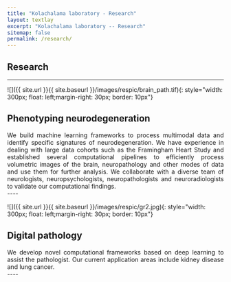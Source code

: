 ```yaml
---
title: "Kolachalama laboratory - Research"
layout: textlay
excerpt: "Kolachalama laboratory -- Research"
sitemap: false
permalink: /research/
---
```


## Research

---
![]({{ site.url }}{{ site.baseurl }}/images/respic/brain_path.tif){: style="width: 300px; float: left;margin-right: 30px; border: 10px"}

## Phenotyping neurodegeneration
<div style="text-align: justify">
We build machine learning frameworks to process multimodal data and identify specific signatures of neurodegeneration. We have experience in dealing with large data cohorts such as the Framingham Heart Study and established several computational pipelines to efficiently process volumetric images of the brain, neuropathology and other modes of data and use them for further analysis. We collaborate with a diverse team of neurologists, neuropsychologists, neuropathologists and neuroradiologists to validate our computational findings. 
</div>
----

![]({{ site.url }}{{ site.baseurl }}/images/respic/gr2.jpg){: style="width: 300px; float: left;margin-right: 30px; border: 10px"}

## Digital pathology
<div style="text-align: justify">
We develop novel computational frameworks based on deep learning to assist the pathologist. Our current application areas include kidney disease and lung cancer.
</div>
----
